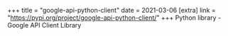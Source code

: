 +++
title = "google-api-python-client"
date = 2021-03-06
[extra]
link = "https://pypi.org/project/google-api-python-client/"
+++
Python library - Google API Client Library

